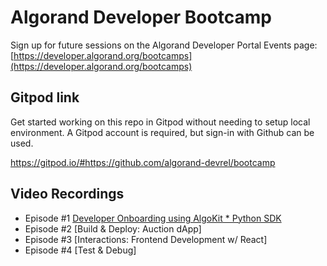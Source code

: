 # Algorand Developer Bootcamp
Sign up for future sessions on the Algorand Developer Portal Events page: [https://developer.algorand.org/bootcamps](https://developer.algorand.org/bootcamps)

## Gitpod link
Get started working on this repo in Gitpod without needing to setup local environment. A Gitpod account is required, but sign-in with Github can be used.

https://gitpod.io/#https://github.com/algorand-devrel/bootcamp

## Video Recordings
- Episode #1 [Developer Onboarding using AlgoKit * Python SDK](https://youtu.be/Uhbb-ndHkbQ)
- Episode #2 [Build & Deploy: Auction dApp]
- Episode #3 [Interactions: Frontend Development w/ React]
- Episode #4 [Test & Debug]
